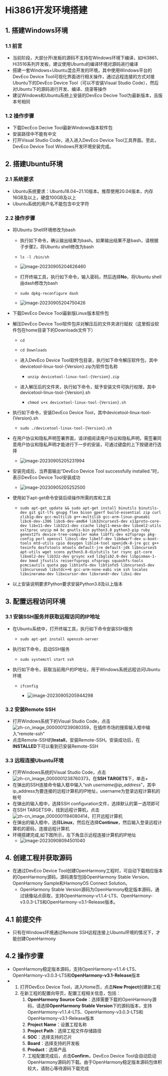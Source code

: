 # Hi3861开发环境搭建

## 1. 搭建Windows环境

### 1.1 前言

- 当前阶段，大部分开i发板的源码不支持在Windows环境下编译，如Hi3861、Hi3516系列开发板，建议使用Ubuntu的编译环境对源码进行编译
- 搭建一套Windows+Ubuntu混合开发的环境，其中使用Windows平台的DevEco Device Tool可视化界面进行相关操作，通过远程连接的方式对接Ubuntu下的DevEco Device Tool（可以不安装Visual Studio Code），然后对Ubuntu下的源码进行开发、编译、烧录等操作
- 建议Windows和Ubuntu系统上安装的DevEco Decive Tool为最新版本，且版本号相同

### 1.2 操作步骤

- 下载DecEco Decive Tool最新Windows版本软件包
- 安装路径中不能有中文
- 打开Visual Studio Code，进入进入DevEco Device Tool工具界面。至此，DevEco Device Tool Windows开发环境安装完成。

## 2. 搭建Ubuntu环境

### 2.1 系统要求

- Ubuntu系统要求：Ubuntu18.04~21.10版本。推荐使用20.04版本，内存16GB及以上，硬盘100GB及以上
- Ubuntu系统的用户名不能包含中文字符

### 2.2 操作步骤

- 将Ubuntu Shell环境修改为bash

  - 执行如下命令，确认输出结果为bash。如果输出结果不是bash，请根据子步骤2，将Ubuntu shell修改为bash	

  - ```shell
    ls -l /bin/sh
    ```

  - ![image-20230905204626460](C:\Users\等下人\AppData\Roaming\Typora\typora-user-images\image-20230905204626460.png)

  - 打开终端工具，执行如下命令，输入密码，然后选择**No**，将Ubuntu shell由dash修改为bash

  - ```shell
    sudo dpkg-reconfigure dash
    ```

  - ![image-20230905204750426](C:\Users\等下人\AppData\Roaming\Typora\typora-user-images\image-20230905204750426.png)

- 下载DevEco Device Tool最新版Linux版本软件包

- 解压DevEco Device Tool软件包并对解压后的文件夹进行赋权（这里假设软件包在home目录下的Downloads文件下）

  - ```shell
    cd
    ```

  - ```shell
    cd Downloads
    ```

  - 进入DevEco Device Tool软件包目录，执行如下命令解压软件包，其中devicetool-linux-tool-{Version}.zip为软件包名称

    - ```shell
      unzip devicetool-linux-tool-{Version}.zip
      ```

  - 进入解压后的文件夹，执行如下命令，赋予安装文件可执行权限，其中devicetool-linux-tool-{Version}.sh

    - ```shell
      chmod u+x devicetool-linux-tool-{Version}.sh
      ```

- 执行如下命令，安装DevEco Device Tool，其中devicetool-linux-tool-{Version}.sh

  - ```shell
    sudo ./devicetool-linux-tool-{Version}.sh
    ```

- 在用户协议和隐私声明签署界面，请详细阅读用户协议和隐私声明，需签署同意用户协议和隐私声明才能进行下一步的安装，可通过键盘的上下按键进行选择

  - ![image-20230905205231994](C:\Users\等下人\AppData\Roaming\Typora\typora-user-images\image-20230905205231994.png)

- 安装完成后，当界面输出“DevEco Device Tool successfully installed.”时，表示DevEco Device Tool安装成功

  - ![image-20230905205252500](C:\Users\等下人\AppData\Roaming\Typora\typora-user-images\image-20230905205252500.png)
  
- 使用如下apt-get命令安装后续操作所需的库和工具

  - ```
    sudo apt-get update && sudo apt-get install binutils binutils-dev git git-lfs gnupg flex bison gperf build-essential zip curl zlib1g-dev gcc-multilib g++-multilib gcc-arm-linux-gnueabi libc6-dev-i386 libc6-dev-amd64 lib32ncurses5-dev x11proto-core-dev libx11-dev lib32z1-dev ccache libgl1-mesa-dev libxml2-utils xsltproc unzip m4 bc gnutls-bin python3.8 python3-pip ruby genext2fs device-tree-compiler make libffi-dev e2fsprogs pkg-config perl openssl libssl-dev libelf-dev libdwarf-dev u-boot-tools mtd-utils cpio doxygen liblz4-tool openjdk-8-jre gcc g++ texinfo dosfstools mtools default-jre default-jdk libncurses5 apt-utils wget scons python3.8-distutils tar rsync git-core libxml2-dev lib32z-dev grsync xxd libglib2.0-dev libpixman-1-dev kmod jfsutils reiserfsprogs xfsprogs squashfs-tools pcmciautils quota ppp libtinfo-dev libtinfo5 libncurses5-dev libncursesw5 libstdc++6 gcc-arm-none-eabi vim ssh locales libxinerama-dev libxcursor-dev libxrandr-dev libxi-dev
    
    ```

- 以上安装说明要求Python要求安装Python3.8及以上版本

## 3. 配置远程访问环境

### 3.1 安装SSH服务并获取远程访问的IP地址

- 在Ubuntu系统中，打开终端工具，执行如下命令安装SSH服务

  - ```shell
    sudo apt-get install openssh-server
    ```

- 执行如下命令，启动SSH服务

  - ```shell
    sudo systemctl start ssh
    ```

- 执行如下命令，获取当前用户的IP地址，用于Windows系统远程访问Ubuntu环境

  - ```shell
    ifconfig
    ```

    - ![image-20230905205944298](C:\Users\等下人\AppData\Roaming\Typora\typora-user-images\image-20230905205944298.png)

### 3.2 安装Remote SSH

- 打开Windows系统下的Visual Studio Code，点击![zh-cn_image_0000001239080359](https://docs.openharmony.cn/doc_v4.0_1693871962/zh-cn/device-dev/quick-start/figures/zh-cn_image_0000001239080359.png)，在插件市场的搜索输入框中输入“remote-ssh”
- 点击Remote-SSH的**Install**，安装Remote-SSH。安装成功后，在**INSTALLED**下可以看到已安装Remote-SSH

### 3.3 远程连接Ubuntu环境

- 打开Windows系统的Visual Studio Code，点击![zh-cn_image_0000001238760373](https://docs.openharmony.cn/doc_v4.0_1693871962/zh-cn/device-dev/quick-start/figures/zh-cn_image_0000001238760373.png)，在**SSH TARGETS**下，单击+
- 在弹出的SSH连接命令输入框中输入“ssh *username*@*ip_address*”，其中ip_address为要连接的远程计算机的IP地址，username为登录远程计算机的帐号
- 在弹出的输入框中，选择SSH configuration文件，选择默认的第一选项即可
- 在SSH TARGETS中，找到远程计算机，点击![zh-cn_image_0000001194080414](https://docs.openharmony.cn/doc_v4.0_1693871962/zh-cn/device-dev/quick-start/figures/zh-cn_image_0000001194080414.png)，打开远程计算机
- 在弹出的输入框中，选择**Linux**，然后在选择**Continue**，然后输入登录远程计算机的密码，连接远程计算机
- 环境搭建完成,如下图所示，左下角显示远程连接计算机的IP地址
  - ![image-20230908094501040](C:\Users\等下人\AppData\Roaming\Typora\typora-user-images\image-20230908094501040.png)

## 4. 创建工程并获取源码

- 在通过DevEco Device Tool创建OpenHarmony工程时，可自动下载相应版本的OpenHarmony源码，源码类型包括OpenHarmony Stable Version、OpenHarmony Sample和HarmonyOS Connect Solution。
  - OpenHarmony Stable Version源码为OpenHarmony稳定版本源码，通过镜像站点获取，支持OpenHarmony-v1.1.4-LTS、OpenHarmony-v3.0.3-LTS和OpenHarmony-v3.1-Release版本。

## 4.1 前提交件

- 只有在Windows环境通过Remote SSH远程连接上Ubuntu环境的情况下，才能创建OpenHarmony

## 4.2 操作步骤

- OpenHarmony稳定版本源码，支持OpenHarmony-v1.1.4-LTS、OpenHarmony-v3.0.3-LTS和**OpenHarmony-v3.1-Release**版本
- 1. 打开DevEco Device Tool，进入Home页，点击**New Project**创建新工程
  2. 在新工程的配置向导页，配置工程相关信息，包括：
     1. **OpenHarmony Source Code**：选择需要下载的OpenHarmony源码，请选择**OpenHarmony Stable Version**下的源码版本，支持OpenHarmony-v1.1.4-LTS、OpenHarmony-v3.0.3-LTS和OpenHarmony-v3.1-Release版本
     2. **Project Name**：设置工程名称
     3. **Project Path**：选择工程文件存储路径
     4. **SOC**：选择支持的芯片
     5. **Board**：选择支持的开发板
     6. **Product**：选择产品
     7. 工程配置完成后，点击**Confirm**，DevEco Device Tool会自动启动OpenHarmony源码的下载。由于OpenHarmony稳定版本源码包体积较大，请耐心等待源码下载完成



